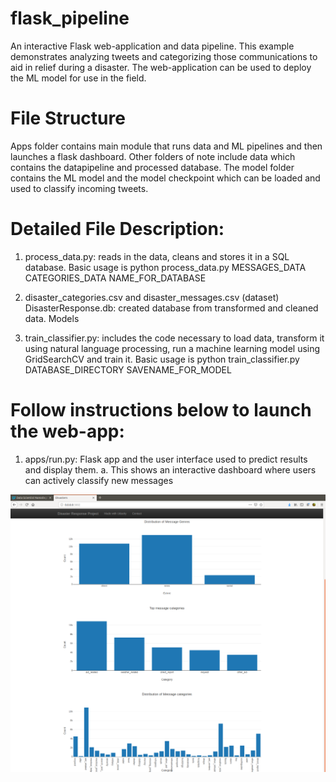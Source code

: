 # flask_pipeline
An interactive Flask web-application and data pipeline.  This example demonstrates analyzing tweets and categorizing those communications to aid in relief during a disaster.  The web-application can be used to deploy the ML model for use in the field.

# File Structure
Apps folder contains main module that runs data and ML pipelines and then launches a flask dashboard. Other folders of note include data which contains the datapipeline and processed database.  The model folder contains the ML model and the model checkpoint which can be loaded and used to classify incoming tweets.

# Detailed File Description:
1.  process_data.py: reads in the data, cleans and stores it in a SQL database. Basic usage is python process_data.py MESSAGES_DATA CATEGORIES_DATA NAME_FOR_DATABASE

2.  disaster_categories.csv and disaster_messages.csv (dataset)
DisasterResponse.db: created database from transformed and cleaned data.
Models

3.  train_classifier.py: includes the code necessary to load data, transform it using natural language processing, run a machine learning model using GridSearchCV and train it. Basic usage is python train_classifier.py DATABASE_DIRECTORY SAVENAME_FOR_MODEL

# Follow instructions below to launch the web-app:
1.  apps/run.py: Flask app and the user interface used to predict results and display them.
  a.  This shows an interactive dashboard where users can actively classify new messages

![website frontpage](https://github.com/BradEvanDavis/flask_pipeline/blob/master/Screenshot%20from%202019-10-21%2017-34-50.png)
